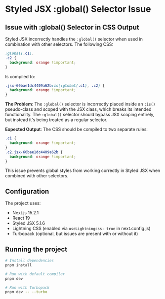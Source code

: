 # Styled JSX :global() Selector Issue

## Issue with :global() Selector in CSS Output

Styled JSX incorrectly handles the `:global()` selector when used in combination with other selectors. The following CSS:

```css
:global(.c1),
.c2 {
  background: orange !important;
}
```

Is compiled to:

```css
.jsx-60bae1dc4409a62b:is(:global(.c1), .c2) {
  background: orange !important;
}
```

**The Problem**: The `:global()` selector is incorrectly placed inside an `:is()` pseudo-class and scoped with the JSX class, which breaks its intended functionality. The `:global()` selector should bypass JSX scoping entirely, but instead it's being treated as a regular selector.

**Expected Output**: The CSS should be compiled to two separate rules:

```css
.c1 {
  background: orange !important;
}
.c2.jsx-60bae1dc4409a62b {
  background: orange !important;
}
```

This issue prevents global styles from working correctly in Styled JSX when combined with other selectors.

## Configuration

The project uses:

- Next.js 15.2.1
- React 19
- Styled JSX 5.1.6
- Lightning CSS (enabled via `useLightningcss: true` in next.config.js)
- Turbopack (optional, but issues are present with or without it)

## Running the project

```bash
# Install dependencies
pnpm install

# Run with default compiler
pnpm dev

# Run with Turbopack
pnpm dev -- --turbo
```
